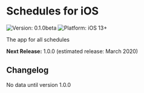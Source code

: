 # Schedules for iOS
![Version: 0.1.0beta](https://img.shields.io/badge/version-0.1.0b-green?style=for-the-badge)
![Platform: iOS 13+](https://img.shields.io/badge/platform-iOS%2013+-green?style=for-the-badge)

The app for all schedules

**Next Release:** 1.0.0 (estimated release: March 2020)

## Changelog
No data until version 1.0.0
